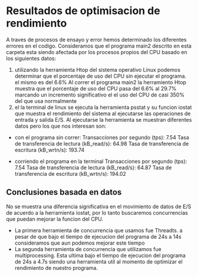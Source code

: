 # Resultados de optimisacion de rendimiento
A traves de procesos de ensayo y error hemos determinado los diferentes errores en el codigo.
Consideramos que el programa main2 descrito en esta carpeta esta siendo afectada por los procesos propios del CPU basado en los siguientes datos:
1. utilizando la herramienta Htop del sistema operativo Linux podemos determinar que el porcentaje de uso del CPU sin ejecutar el programa. el mismo es del 6.6%
Al correr el programa main2 la herramiento Htop muestra que el porcentaje de uso del CPU pasa del 
6.6% al 29.7% marcando un incremento significativo el el uso del CPU de casi 350% del que usa normalmente
2. el la terminal de linux se ejecuta la herramienta psstat y su funcion iostat que muestra el rendimiento del sistema al ejecutarse las operaciones de entrada y salida E/S. 
Al ejecutarse la herramienta se muestran diferentes datos pero los que nos interesan son:
- con el programa sin correr: 
Transacciones por segundo (tps): 7.54
Tasa de transferencia de lectura (kB_read/s): 64.98
Tasa de transferencia de escritura (kB_wrtn/s): 193.74

- corriendo el programa en la terminal
Transacciones por segundo (tps): 7.54
Tasa de transferencia de lectura (kB_read/s): 64.87
Tasa de transferencia de escritura (kB_wrtn/s): 194.02

## Conclusiones basada en datos
No se muestra una diferencia significativa en el movimiento de datos de E/S de acuerdo a la herramienta iostat, por lo tanto buscaremos concurrencias que puedan mejorar la funcion del CPU.
- La primera herramienta de concurrencia que usamos fue Threadts. a pesar de que bajo el tiempo de ejecucion del programa de 24s a 14s consideramos que aun podemos mejorar este tiempo
- La segunda herramienta de concurrencia que utilizamos fue multiprocessing. Esta ultima bajo el tiempo de ejecucion del programa de 24s a 4.7s siendo una herramienta util al momento de optimizar el rendimiento de nuestro programa.